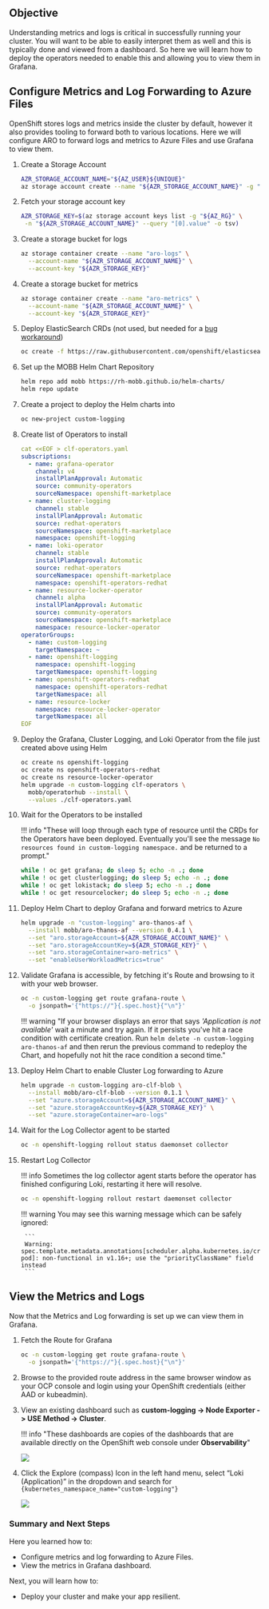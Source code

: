 ## Objective

Understanding metrics and logs is critical in successfully running your cluster. You will want to be able to easily interpret them as well and this is typically done and viewed from a dashboard. So here we will learn how to deploy the operators needed to enable this and allowing you to view them in Grafana. 


## Configure Metrics and Log Forwarding to Azure Files

OpenShift stores logs and metrics inside the cluster by default, however it also provides tooling to forward both to various locations. Here we will configure ARO
to forward logs and metrics to Azure Files and use Grafana to view them.

<!--
## Configure User Workload Metrics

User Workload Metrics is a Prometheus stack that runs in the cluster that can collect metrics from your applications.

1. Enable user workload metrics

    ```bash
    cat << EOF | oc apply -f -
    apiVersion: v1
    kind: ConfigMap
    metadata:
      name: cluster-monitoring-config
      namespace: openshift-monitoring
    data:
      config.yaml: |
        enableUserWorkload: true
        alertmanagerMain: {}
        prometheusK8s: {}
    EOF
    ```

1. Watch as the user workload prometheus is created

    ```bash
    oc -n openshift-user-workload-monitoring get pods --watch
    ```

    Once the output looks like this you can run `CTRL-C` and move on.

    ```{.text .no-copy}
    NAME                                  READY   STATUS    RESTARTS   AGE
    prometheus-operator-58768d7cc-hp796   2/2     Running   0          47s
    prometheus-user-workload-0            6/6     Running   0          45s
    prometheus-user-workload-1            6/6     Running   0          45s
    thanos-ruler-user-workload-0          3/3     Running   0          40s
    thanos-ruler-user-workload-1          3/3     Running   0          40s
    ```


## Configure Cluster Log Forwarding to Azure Files
-->

1. Create a Storage Account

    ```bash
    AZR_STORAGE_ACCOUNT_NAME="${AZ_USER}${UNIQUE}"
    az storage account create --name "${AZR_STORAGE_ACCOUNT_NAME}" -g "${AZ_RG}" --location "${AZ_LOCATION}" --sku Standard_LRS
    ```

1. Fetch your storage account key

    ```bash
    AZR_STORAGE_KEY=$(az storage account keys list -g "${AZ_RG}" \
     -n "${AZR_STORAGE_ACCOUNT_NAME}" --query "[0].value" -o tsv)
    ```

1. Create a storage bucket for logs

    ```bash
    az storage container create --name "aro-logs" \
      --account-name "${AZR_STORAGE_ACCOUNT_NAME}" \
      --account-key "${AZR_STORAGE_KEY}"
    ```

1. Create a storage bucket for metrics

    ```bash
    az storage container create --name "aro-metrics" \
      --account-name "${AZR_STORAGE_ACCOUNT_NAME}" \
      --account-key "${AZR_STORAGE_KEY}"
    ```

1. Deploy ElasticSearch CRDs (not used, but needed for a [bug workaround](https://access.redhat.com/solutions/6990588))

    ```bash
    oc create -f https://raw.githubusercontent.com/openshift/elasticsearch-operator/release-5.5/bundle/manifests/logging.openshift.io_elasticsearches.yaml
    ```

1. Set up the MOBB Helm Chart Repository

    ```bash
    helm repo add mobb https://rh-mobb.github.io/helm-charts/
    helm repo update
    ```

1. Create a project to deploy the Helm charts into

    ```bash
    oc new-project custom-logging
    ```

1. Create list of Operators to install

    ```yaml
    cat <<EOF > clf-operators.yaml
    subscriptions:
      - name: grafana-operator
        channel: v4
        installPlanApproval: Automatic
        source: community-operators
        sourceNamespace: openshift-marketplace
      - name: cluster-logging
        channel: stable
        installPlanApproval: Automatic
        source: redhat-operators
        sourceNamespace: openshift-marketplace
        namespace: openshift-logging
      - name: loki-operator
        channel: stable
        installPlanApproval: Automatic
        source: redhat-operators
        sourceNamespace: openshift-marketplace
        namespace: openshift-operators-redhat
      - name: resource-locker-operator
        channel: alpha
        installPlanApproval: Automatic
        source: community-operators
        sourceNamespace: openshift-marketplace
        namespace: resource-locker-operator
    operatorGroups:
      - name: custom-logging
        targetNamespace: ~
      - name: openshift-logging
        namespace: openshift-logging
        targetNamespace: openshift-logging
      - name: openshift-operators-redhat
        namespace: openshift-operators-redhat
        targetNamespace: all
      - name: resource-locker
        namespace: resource-locker-operator
        targetNamespace: all
    EOF
    ```

1. Deploy the Grafana, Cluster Logging, and Loki Operator from the file just created above using Helm

    ```bash
    oc create ns openshift-logging
    oc create ns openshift-operators-redhat
    oc create ns resource-locker-operator
    helm upgrade -n custom-logging clf-operators \
      mobb/operatorhub --install \
      --values ./clf-operators.yaml
    ```

1. Wait for the Operators to be installed

    !!! info "These will loop through each type of resource until the CRDs for the Operators have been deployed. Eventually you'll see the message `No resources found in custom-logging namespace.` and be returned to a prompt."

    ```bash
    while ! oc get grafana; do sleep 5; echo -n .; done
    while ! oc get clusterlogging; do sleep 5; echo -n .; done
    while ! oc get lokistack; do sleep 5; echo -n .; done
    while ! oc get resourcelocker; do sleep 5; echo -n .; done
    ```

1. Deploy Helm Chart to deploy Grafana and forward metrics to Azure

    ```bash
    helm upgrade -n "custom-logging" aro-thanos-af \
      --install mobb/aro-thanos-af --version 0.4.1 \
      --set "aro.storageAccount=${AZR_STORAGE_ACCOUNT_NAME}" \
      --set "aro.storageAccountKey=${AZR_STORAGE_KEY}" \
      --set "aro.storageContainer=aro-metrics" \
      --set "enableUserWorkloadMetrics=true"
    ```

1. Validate Grafana is accessible, by fetching it's Route and browsing to it with your web browser.

    ```bash
    oc -n custom-logging get route grafana-route \
      -o jsonpath='{"https://"}{.spec.host}{"\n"}'
    ```

    !!! warning "If your browser displays an error that says *'Application is not available'* wait a minute and try again. If it persists you've hit a race condition with certificate creation. Run `helm delete -n custom-logging aro-thanos-af` and then rerun the previous command to redeploy the Chart, and hopefully not hit the race condition a second time."

1. Deploy Helm Chart to enable Cluster Log forwarding to Azure

    ```bash
    helm upgrade -n custom-logging aro-clf-blob \
      --install mobb/aro-clf-blob --version 0.1.1 \
      --set "azure.storageAccount=${AZR_STORAGE_ACCOUNT_NAME}" \
      --set "azure.storageAccountKey=${AZR_STORAGE_KEY}" \
      --set "azure.storageContainer=aro-logs"
    ```

1. Wait for the Log Collector agent to be started

    ```bash
    oc -n openshift-logging rollout status daemonset collector
    ```

1. Restart Log Collector

    !!! info
        Sometimes the log collector agent starts before the operator has finished configuring Loki, restarting it here will resolve.

    ```bash
    oc -n openshift-logging rollout restart daemonset collector
    ```

    !!! warning
        You may see this warning message which can be safely ignored:

        ```
        Warning: spec.template.metadata.annotations[scheduler.alpha.kubernetes.io/critical-pod]: non-functional in v1.16+; use the "priorityClassName" field instead
        ```


## View the Metrics and Logs

Now that the Metrics and Log forwarding is set up we can view them in Grafana.

1. Fetch the Route for Grafana

    ```bash
    oc -n custom-logging get route grafana-route \
      -o jsonpath='{"https://"}{.spec.host}{"\n"}'
    ```

1. Browse to the provided route address in the same browser window as your OCP console and login using your OpenShift credentials (either AAD or kubeadmin).

1. View an existing dashboard such as **custom-logging -> Node Exporter -> USE Method -> Cluster**.

    !!! info "These dashboards are copies of the dashboards that are available directly on the OpenShift web console under **Observability**"

    ![](../Images/grafana-metrics.png)

1. Click the Explore (compass) Icon in the left hand menu, select “Loki (Application)” in the dropdown and search for `{kubernetes_namespace_name="custom-logging"}`

    ![](../Images/grafana-logs.png)

### Summary and Next Steps

Here you learned how to:

* Configure metrics and log forwarding to Azure Files.
* View the metrics in Grafana dashboard. 

Next, you will learn how to:

* Deploy your cluster and make your app resilient. 